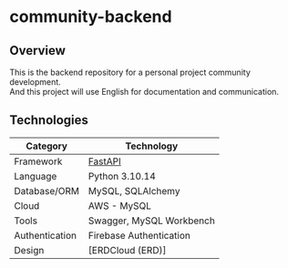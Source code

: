 # community-backend

## Overview
This is the backend repository for a personal project community development.  
And this project will use English for documentation and communication.


## Technologies
| Category        | Technology                                    |
|-----------------|-----------------------------------------------|
| Framework       | [FastAPI](https://fastapi.tiangolo.com/)      |
| Language        | Python 3.10.14                                |
| Database/ORM    | MySQL, SQLAlchemy                             |
| Cloud           | AWS - MySQL                                   |
| Tools           | Swagger, MySQL Workbench                      |
| Authentication  | Firebase Authentication                       |
| Design          | [ERDCloud (ERD)]                              |

